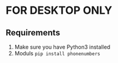 # FOR DESKTOP ONLY

## Requirements
1. Make sure you have Python3 installed
2. Moduls
```pip install phonenumbers```

